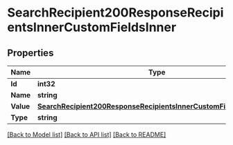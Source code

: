 # SearchRecipient200ResponseRecipientsInnerCustomFieldsInner

## Properties

Name | Type | Description | Notes
------------ | ------------- | ------------- | -------------
**Id** | **int32** |  |[optional] 
**Name** | **string** |  |[optional] 
**Value** | [**SearchRecipient200ResponseRecipientsInnerCustomFieldsInnerValue**](SearchRecipient200ResponseRecipientsInnerCustomFieldsInnerValue.md) |  |[optional] 
**Type** | **string** |  |[optional] 

[[Back to Model list]](../README.md#documentation-for-models) [[Back to API list]](../README.md#documentation-for-api-endpoints) [[Back to README]](../README.md)


